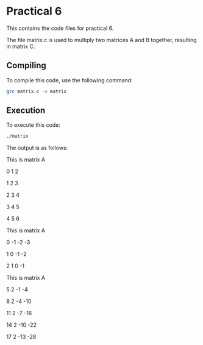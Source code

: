 # Practical 6

This contains the code files for practical 6.

The file matrix.c is used to multiply two matrices A and B together, resulting in matrix C.

## Compiling


To compile this code, use the following command:

```bash
gcc matrix.c -o matrix
```

## Execution

To execute this code:
```bash
./matrix
```

The output is as follows:

This is matrix A

  0   1   2 

  1   2   3 

  2   3   4 

  3   4   5 

  4   5   6 

This is matrix A

  0  -1  -2  -3 

  1   0  -1  -2 

  2   1   0  -1 

This is matrix A

  5   2  -1  -4 

  8   2  -4 -10 

 11   2  -7 -16 

 14   2 -10 -22 

 17   2 -13 -28 
